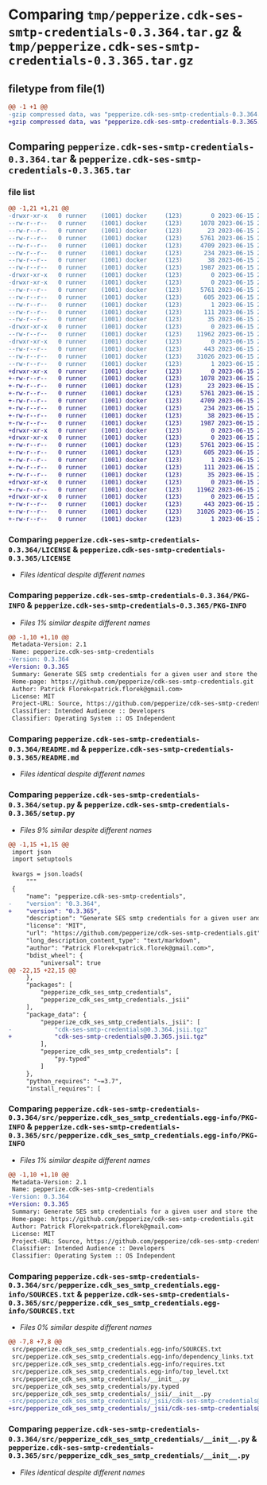 # Comparing `tmp/pepperize.cdk-ses-smtp-credentials-0.3.364.tar.gz` & `tmp/pepperize.cdk-ses-smtp-credentials-0.3.365.tar.gz`

## filetype from file(1)

```diff
@@ -1 +1 @@
-gzip compressed data, was "pepperize.cdk-ses-smtp-credentials-0.3.364.tar", last modified: Thu Jun 15 23:17:06 2023, max compression
+gzip compressed data, was "pepperize.cdk-ses-smtp-credentials-0.3.365.tar", last modified: Thu Jun 15 23:22:32 2023, max compression
```

## Comparing `pepperize.cdk-ses-smtp-credentials-0.3.364.tar` & `pepperize.cdk-ses-smtp-credentials-0.3.365.tar`

### file list

```diff
@@ -1,21 +1,21 @@
-drwxr-xr-x   0 runner    (1001) docker     (123)        0 2023-06-15 23:17:06.781719 pepperize.cdk-ses-smtp-credentials-0.3.364/
--rw-r--r--   0 runner    (1001) docker     (123)     1078 2023-06-15 23:16:52.000000 pepperize.cdk-ses-smtp-credentials-0.3.364/LICENSE
--rw-r--r--   0 runner    (1001) docker     (123)       23 2023-06-15 23:16:52.000000 pepperize.cdk-ses-smtp-credentials-0.3.364/MANIFEST.in
--rw-r--r--   0 runner    (1001) docker     (123)     5761 2023-06-15 23:17:06.781719 pepperize.cdk-ses-smtp-credentials-0.3.364/PKG-INFO
--rw-r--r--   0 runner    (1001) docker     (123)     4709 2023-06-15 23:16:52.000000 pepperize.cdk-ses-smtp-credentials-0.3.364/README.md
--rw-r--r--   0 runner    (1001) docker     (123)      234 2023-06-15 23:16:52.000000 pepperize.cdk-ses-smtp-credentials-0.3.364/pyproject.toml
--rw-r--r--   0 runner    (1001) docker     (123)       38 2023-06-15 23:17:06.781719 pepperize.cdk-ses-smtp-credentials-0.3.364/setup.cfg
--rw-r--r--   0 runner    (1001) docker     (123)     1987 2023-06-15 23:16:52.000000 pepperize.cdk-ses-smtp-credentials-0.3.364/setup.py
-drwxr-xr-x   0 runner    (1001) docker     (123)        0 2023-06-15 23:17:06.781719 pepperize.cdk-ses-smtp-credentials-0.3.364/src/
-drwxr-xr-x   0 runner    (1001) docker     (123)        0 2023-06-15 23:17:06.781719 pepperize.cdk-ses-smtp-credentials-0.3.364/src/pepperize.cdk_ses_smtp_credentials.egg-info/
--rw-r--r--   0 runner    (1001) docker     (123)     5761 2023-06-15 23:17:06.000000 pepperize.cdk-ses-smtp-credentials-0.3.364/src/pepperize.cdk_ses_smtp_credentials.egg-info/PKG-INFO
--rw-r--r--   0 runner    (1001) docker     (123)      605 2023-06-15 23:17:06.000000 pepperize.cdk-ses-smtp-credentials-0.3.364/src/pepperize.cdk_ses_smtp_credentials.egg-info/SOURCES.txt
--rw-r--r--   0 runner    (1001) docker     (123)        1 2023-06-15 23:17:06.000000 pepperize.cdk-ses-smtp-credentials-0.3.364/src/pepperize.cdk_ses_smtp_credentials.egg-info/dependency_links.txt
--rw-r--r--   0 runner    (1001) docker     (123)      111 2023-06-15 23:17:06.000000 pepperize.cdk-ses-smtp-credentials-0.3.364/src/pepperize.cdk_ses_smtp_credentials.egg-info/requires.txt
--rw-r--r--   0 runner    (1001) docker     (123)       35 2023-06-15 23:17:06.000000 pepperize.cdk-ses-smtp-credentials-0.3.364/src/pepperize.cdk_ses_smtp_credentials.egg-info/top_level.txt
-drwxr-xr-x   0 runner    (1001) docker     (123)        0 2023-06-15 23:17:06.781719 pepperize.cdk-ses-smtp-credentials-0.3.364/src/pepperize_cdk_ses_smtp_credentials/
--rw-r--r--   0 runner    (1001) docker     (123)    11962 2023-06-15 23:16:52.000000 pepperize.cdk-ses-smtp-credentials-0.3.364/src/pepperize_cdk_ses_smtp_credentials/__init__.py
-drwxr-xr-x   0 runner    (1001) docker     (123)        0 2023-06-15 23:17:06.781719 pepperize.cdk-ses-smtp-credentials-0.3.364/src/pepperize_cdk_ses_smtp_credentials/_jsii/
--rw-r--r--   0 runner    (1001) docker     (123)      443 2023-06-15 23:16:52.000000 pepperize.cdk-ses-smtp-credentials-0.3.364/src/pepperize_cdk_ses_smtp_credentials/_jsii/__init__.py
--rw-r--r--   0 runner    (1001) docker     (123)    31026 2023-06-15 23:16:52.000000 pepperize.cdk-ses-smtp-credentials-0.3.364/src/pepperize_cdk_ses_smtp_credentials/_jsii/cdk-ses-smtp-credentials@0.3.364.jsii.tgz
--rw-r--r--   0 runner    (1001) docker     (123)        1 2023-06-15 23:16:52.000000 pepperize.cdk-ses-smtp-credentials-0.3.364/src/pepperize_cdk_ses_smtp_credentials/py.typed
+drwxr-xr-x   0 runner    (1001) docker     (123)        0 2023-06-15 23:22:32.692853 pepperize.cdk-ses-smtp-credentials-0.3.365/
+-rw-r--r--   0 runner    (1001) docker     (123)     1078 2023-06-15 23:22:18.000000 pepperize.cdk-ses-smtp-credentials-0.3.365/LICENSE
+-rw-r--r--   0 runner    (1001) docker     (123)       23 2023-06-15 23:22:18.000000 pepperize.cdk-ses-smtp-credentials-0.3.365/MANIFEST.in
+-rw-r--r--   0 runner    (1001) docker     (123)     5761 2023-06-15 23:22:32.692853 pepperize.cdk-ses-smtp-credentials-0.3.365/PKG-INFO
+-rw-r--r--   0 runner    (1001) docker     (123)     4709 2023-06-15 23:22:18.000000 pepperize.cdk-ses-smtp-credentials-0.3.365/README.md
+-rw-r--r--   0 runner    (1001) docker     (123)      234 2023-06-15 23:22:18.000000 pepperize.cdk-ses-smtp-credentials-0.3.365/pyproject.toml
+-rw-r--r--   0 runner    (1001) docker     (123)       38 2023-06-15 23:22:32.692853 pepperize.cdk-ses-smtp-credentials-0.3.365/setup.cfg
+-rw-r--r--   0 runner    (1001) docker     (123)     1987 2023-06-15 23:22:18.000000 pepperize.cdk-ses-smtp-credentials-0.3.365/setup.py
+drwxr-xr-x   0 runner    (1001) docker     (123)        0 2023-06-15 23:22:32.692853 pepperize.cdk-ses-smtp-credentials-0.3.365/src/
+drwxr-xr-x   0 runner    (1001) docker     (123)        0 2023-06-15 23:22:32.692853 pepperize.cdk-ses-smtp-credentials-0.3.365/src/pepperize.cdk_ses_smtp_credentials.egg-info/
+-rw-r--r--   0 runner    (1001) docker     (123)     5761 2023-06-15 23:22:32.000000 pepperize.cdk-ses-smtp-credentials-0.3.365/src/pepperize.cdk_ses_smtp_credentials.egg-info/PKG-INFO
+-rw-r--r--   0 runner    (1001) docker     (123)      605 2023-06-15 23:22:32.000000 pepperize.cdk-ses-smtp-credentials-0.3.365/src/pepperize.cdk_ses_smtp_credentials.egg-info/SOURCES.txt
+-rw-r--r--   0 runner    (1001) docker     (123)        1 2023-06-15 23:22:32.000000 pepperize.cdk-ses-smtp-credentials-0.3.365/src/pepperize.cdk_ses_smtp_credentials.egg-info/dependency_links.txt
+-rw-r--r--   0 runner    (1001) docker     (123)      111 2023-06-15 23:22:32.000000 pepperize.cdk-ses-smtp-credentials-0.3.365/src/pepperize.cdk_ses_smtp_credentials.egg-info/requires.txt
+-rw-r--r--   0 runner    (1001) docker     (123)       35 2023-06-15 23:22:32.000000 pepperize.cdk-ses-smtp-credentials-0.3.365/src/pepperize.cdk_ses_smtp_credentials.egg-info/top_level.txt
+drwxr-xr-x   0 runner    (1001) docker     (123)        0 2023-06-15 23:22:32.692853 pepperize.cdk-ses-smtp-credentials-0.3.365/src/pepperize_cdk_ses_smtp_credentials/
+-rw-r--r--   0 runner    (1001) docker     (123)    11962 2023-06-15 23:22:18.000000 pepperize.cdk-ses-smtp-credentials-0.3.365/src/pepperize_cdk_ses_smtp_credentials/__init__.py
+drwxr-xr-x   0 runner    (1001) docker     (123)        0 2023-06-15 23:22:32.692853 pepperize.cdk-ses-smtp-credentials-0.3.365/src/pepperize_cdk_ses_smtp_credentials/_jsii/
+-rw-r--r--   0 runner    (1001) docker     (123)      443 2023-06-15 23:22:18.000000 pepperize.cdk-ses-smtp-credentials-0.3.365/src/pepperize_cdk_ses_smtp_credentials/_jsii/__init__.py
+-rw-r--r--   0 runner    (1001) docker     (123)    31026 2023-06-15 23:22:18.000000 pepperize.cdk-ses-smtp-credentials-0.3.365/src/pepperize_cdk_ses_smtp_credentials/_jsii/cdk-ses-smtp-credentials@0.3.365.jsii.tgz
+-rw-r--r--   0 runner    (1001) docker     (123)        1 2023-06-15 23:22:18.000000 pepperize.cdk-ses-smtp-credentials-0.3.365/src/pepperize_cdk_ses_smtp_credentials/py.typed
```

### Comparing `pepperize.cdk-ses-smtp-credentials-0.3.364/LICENSE` & `pepperize.cdk-ses-smtp-credentials-0.3.365/LICENSE`

 * *Files identical despite different names*

### Comparing `pepperize.cdk-ses-smtp-credentials-0.3.364/PKG-INFO` & `pepperize.cdk-ses-smtp-credentials-0.3.365/PKG-INFO`

 * *Files 1% similar despite different names*

```diff
@@ -1,10 +1,10 @@
 Metadata-Version: 2.1
 Name: pepperize.cdk-ses-smtp-credentials
-Version: 0.3.364
+Version: 0.3.365
 Summary: Generate SES smtp credentials for a given user and store the credentials in a SecretsManager Secret.
 Home-page: https://github.com/pepperize/cdk-ses-smtp-credentials.git
 Author: Patrick Florek<patrick.florek@gmail.com>
 License: MIT
 Project-URL: Source, https://github.com/pepperize/cdk-ses-smtp-credentials.git
 Classifier: Intended Audience :: Developers
 Classifier: Operating System :: OS Independent
```

### Comparing `pepperize.cdk-ses-smtp-credentials-0.3.364/README.md` & `pepperize.cdk-ses-smtp-credentials-0.3.365/README.md`

 * *Files identical despite different names*

### Comparing `pepperize.cdk-ses-smtp-credentials-0.3.364/setup.py` & `pepperize.cdk-ses-smtp-credentials-0.3.365/setup.py`

 * *Files 9% similar despite different names*

```diff
@@ -1,15 +1,15 @@
 import json
 import setuptools
 
 kwargs = json.loads(
     """
 {
     "name": "pepperize.cdk-ses-smtp-credentials",
-    "version": "0.3.364",
+    "version": "0.3.365",
     "description": "Generate SES smtp credentials for a given user and store the credentials in a SecretsManager Secret.",
     "license": "MIT",
     "url": "https://github.com/pepperize/cdk-ses-smtp-credentials.git",
     "long_description_content_type": "text/markdown",
     "author": "Patrick Florek<patrick.florek@gmail.com>",
     "bdist_wheel": {
         "universal": true
@@ -22,15 +22,15 @@
     },
     "packages": [
         "pepperize_cdk_ses_smtp_credentials",
         "pepperize_cdk_ses_smtp_credentials._jsii"
     ],
     "package_data": {
         "pepperize_cdk_ses_smtp_credentials._jsii": [
-            "cdk-ses-smtp-credentials@0.3.364.jsii.tgz"
+            "cdk-ses-smtp-credentials@0.3.365.jsii.tgz"
         ],
         "pepperize_cdk_ses_smtp_credentials": [
             "py.typed"
         ]
     },
     "python_requires": "~=3.7",
     "install_requires": [
```

### Comparing `pepperize.cdk-ses-smtp-credentials-0.3.364/src/pepperize.cdk_ses_smtp_credentials.egg-info/PKG-INFO` & `pepperize.cdk-ses-smtp-credentials-0.3.365/src/pepperize.cdk_ses_smtp_credentials.egg-info/PKG-INFO`

 * *Files 1% similar despite different names*

```diff
@@ -1,10 +1,10 @@
 Metadata-Version: 2.1
 Name: pepperize.cdk-ses-smtp-credentials
-Version: 0.3.364
+Version: 0.3.365
 Summary: Generate SES smtp credentials for a given user and store the credentials in a SecretsManager Secret.
 Home-page: https://github.com/pepperize/cdk-ses-smtp-credentials.git
 Author: Patrick Florek<patrick.florek@gmail.com>
 License: MIT
 Project-URL: Source, https://github.com/pepperize/cdk-ses-smtp-credentials.git
 Classifier: Intended Audience :: Developers
 Classifier: Operating System :: OS Independent
```

### Comparing `pepperize.cdk-ses-smtp-credentials-0.3.364/src/pepperize.cdk_ses_smtp_credentials.egg-info/SOURCES.txt` & `pepperize.cdk-ses-smtp-credentials-0.3.365/src/pepperize.cdk_ses_smtp_credentials.egg-info/SOURCES.txt`

 * *Files 0% similar despite different names*

```diff
@@ -7,8 +7,8 @@
 src/pepperize.cdk_ses_smtp_credentials.egg-info/SOURCES.txt
 src/pepperize.cdk_ses_smtp_credentials.egg-info/dependency_links.txt
 src/pepperize.cdk_ses_smtp_credentials.egg-info/requires.txt
 src/pepperize.cdk_ses_smtp_credentials.egg-info/top_level.txt
 src/pepperize_cdk_ses_smtp_credentials/__init__.py
 src/pepperize_cdk_ses_smtp_credentials/py.typed
 src/pepperize_cdk_ses_smtp_credentials/_jsii/__init__.py
-src/pepperize_cdk_ses_smtp_credentials/_jsii/cdk-ses-smtp-credentials@0.3.364.jsii.tgz
+src/pepperize_cdk_ses_smtp_credentials/_jsii/cdk-ses-smtp-credentials@0.3.365.jsii.tgz
```

### Comparing `pepperize.cdk-ses-smtp-credentials-0.3.364/src/pepperize_cdk_ses_smtp_credentials/__init__.py` & `pepperize.cdk-ses-smtp-credentials-0.3.365/src/pepperize_cdk_ses_smtp_credentials/__init__.py`

 * *Files identical despite different names*

